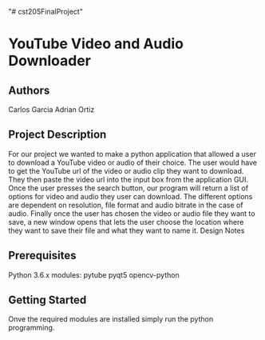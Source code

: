 "# cst205FinalProject" 

# YouTube Video and Audio Downloader

## Authors
Carlos Garcia
Adrian Ortiz

## Project Description
For our project we wanted to make a python application that allowed a user to download a YouTube video or audio of their choice. The user would have to get the YouTube url of the video or audio clip they want to download. They then paste the video url into the input box from the application GUI. Once the user presses the search button, our program will return a list of options for video and audio they user can download. The different options are dependent on resolution, file format and audio bitrate in the case of audio. Finally once the user has chosen the video or audio file they want to save, a new window opens that lets the user choose the location where they want to save their file and what they want to name it. 
Design Notes

## Prerequisites
Python 3.6.x
modules:
  pytube
  pyqt5
  opencv-python
 
## Getting Started
Onve the required modules are installed simply run the python programming.

